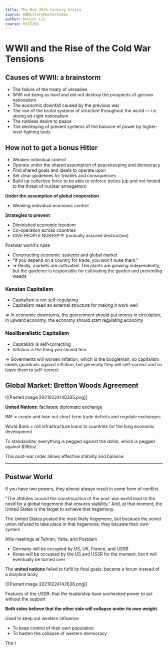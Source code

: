 ```yaml
---
title: The Mid 20th Century Crisis
source: KBHistoryMasterIndex
author: Houjun Liu
course: HIST201
---
```


# WWII and the Rise of the Cold War Tensions

## Causes of WWII: a brainstorm
- The failure of the treaty of versailies
- WWI not being as hard and did not destroy the prospects of german nationalism
- The economic downfall caused by the previous war
- The rise of the brutal systems of structure throughout the world — i.e. strong alt-right nationalism
- The ruthless desire to peace
- The destroying of present systems of the balance of power by higher-level fighting tools

## How not to get a bonus Hitler
- Weaken individual control
- Operate under the shared assumption of peacekeeping and democracy
- Find shared goals and ideals to operate upon
- Set clear guidelines for treaties and consiquences
- Build up collective force to be able to enforce treties (up and not limited to the threat of nuclear armegetton)

**Under the assumption of global cooperation**
- Weaking individual economic control

**Strategies to prevent**
- Diminished economic freedom
- Co-operation across countries
- GIVE PEOPLE NUKES!!!!!! (mutually assured destruction)

Postwar world's rules

- Constructing economic systems and global market
- "If you depend on a country for trade, you won't nuke them."
- => Really, markets are cultivated. The plants are growing independently, but the gardener is responsible for cultivating the garden and preventing weeds


### Kensian Capitalism
- Capitalism is not self-regulating
- Capitalism need an external structure for making it work well

=> In economic downturns, the govrenment should put money in circulation, in upward economy, the economy should start regulating economy

### Neoliberalistic Capitalism
- Capitalism is self-correcting
- Inflation is the thing you should fear

=> Goverments will worsen inflation, which is the boogieman, so capitalism needs guardrails against inflation, but generally they will self-correct and so leave them to self-correct


## Global Market: Bretton Woods Agreement

![[Pasted image 20210224140335.png]]

**United Nations**: facilatete diplomatic exchange

IMF = create and loan out short-term trade deficits and regulate exchanges

World Bank = roll infrastructure loans to countries for the long economic development

To standardize, everything is pegged against the dollar, which is pegged against $36/oz.

This post-war order allows effective stability and balance


***

## Postwar World

If you have two powers, they almost always result in some form of conflict.

"The attitutes around the constrsuction of the post-war world lead to the need for a global hegemone that ensures stability." And, at that moment, the United States is the target to achieve that hegemony.

The United States posted the most likely hegemone, but becaues the soviet union refused to take place in that hegemone, they became their own system

Allie meetings at Tehran, Yalta, and Postdam

- Germany will be occupied by US, UK, France, and USSR
- Korea will be occupied by the US and USSR for the moment, but it will eventually be turned over

The **united nations** failed to fufill its final goals: became a forum instead of a dicipline body

![[Pasted image 20210224142636.png]]

Features of the USSR: that the leadership have unchecked power to act without the support

**Both sides believe that the other side will collapse under its own weight.**

Used to keep out western influence 

- To keep control of their own populatino
- To hasten the collapse of western democracy

The t